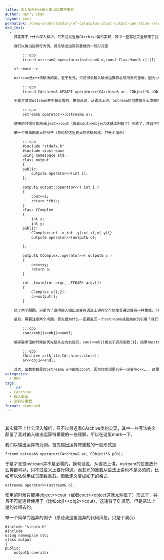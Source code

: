 ```yaml
---
title: 深入解析C++输入输出运算符重载
author: Harry Chen
layout: post
permalink: /deep-understanding-of-cplusplus-input-output-operation-reload/
mkd_text:
  - |
    其实算不上什么深入解析，只不过最近看CArchive类的实现，其中一些写法完全颠覆了我对输入输出运算符重载的一些理解，所以在这里mark一下。
    
    我们以输出运算符为例。首先输出运算符重载的一般形式是
    
    	:::cpp
    	friend ostream& operator<<(ostream& o,const ClassName& c);[1]
    
    <!--more-->
    
    ostream是c++流输出的类，至于友元，只记得说输入输出运算符必须用友元重载，因为ostream是受保护的。今天看CArchive类实现的时候，里面有如下的定义
    
    	:::cpp
    	friend CArchive& AFXAPI operator>>(CArchive& ar, CObject*& pOb);
    
    于是才发觉ostream并不是必需的，换句话说，从语法上讲，ostream的位置放什么类都可以，只不过语义上要行得通。而友元的重载从语法上讲也不是必须的，比如可以依然用成员函数重载，函数定义变成如下的格式
    
    	:::cpp
    	ostream& operator>>(ostream& o);
    
    使用的时候只能用object>>cout（或者cout>>object这就太别扭了）形式了，并且不可能连续使用了（比如obj1>>obj2>>cout），这违背了C++规范，但是语法上是的过得去的。
    
    举一个简单而诡异的例子（原谅我这里诡异的代码风格，只是个演示）
    
    	:::cpp
    	#include "stdafx.h"
    	#include <iostream>
    	using namespace std;
    	class output
    	{
    	public:
    		output& operator<<(int i);
    	};
    
    	output& output::operator<<( int i )
    	{
    		cout<<i;
    		return *this;
    	}
    	class CComplex 
    	{
    		int x;
    		int y;
    	public:
    		CComplex(int _x,int _y):x(_x),y(_y){}
    		output& operator>>(output& o);
    		
    	};
    
    	output& CComplex::operator>>( output& o )
    	{
    		o<<x<<y;
    		return o;
    	}
    
    	int _tmain(int argc, _TCHAR* argv[])
    	{
    		CComplex c(1,2);
    		c>>output();
    	}
    
    绕了两个圈圈，只是为了说明输入输出运算符语法上讲完全可以像普通运算符一样重载，但是语义上看输出运算符<<里，ostream只能做左值，而ostream不能让你去添加一个成员函数，所以只能用友元重载，输入运算符里，istream也只能做左值，因而同样只能用友元重载。
    
    最后，需要注意两个问题。首先是为什么一定要返回一个ostream&或者类似的引用？我们可以从这个例子来想
    
    	:::cpp	
    	cout<<obj1<<obj2<<endl;
    
    编译器求值的时候按优先级从左向右进行，cout<<obj1相当于调用函数[1]，结果为ostream的引用才能继续进行右边的<<obj2，这也解释了为什么如下语句是编译不过去的（CArchive里没有对ostream对象的输出运算符重载，因而ar<<obj1返回CArchive&引用之后下一步就报错了）。
    
    	:::cpp
    	CArchive ar(&file,CArchive::store);
    	ar<<obj1<<endl;
    
    其次，函数参数里的ostream& o不能加const，因为你实现里几乎一定会写o<<….，这里相当于调用ostream对应的重载函数修改ostream，因而编译的时候会报错。
categories:
  - MFC
tags:
  - 'C#'
  - CArchive
  - 输入输出
  - 运算符重载
format: standard
---
```

# 

其实算不上什么深入解析，只不过最近看CArchive类的实现，其中一些写法完全颠覆了我对输入输出运算符重载的一些理解，所以在这里mark一下。

我们以输出运算符为例。首先输出运算符重载的一般形式是


    friend ostream& operator(CArchive& ar, CObject*& pOb);


于是才发觉ostream并不是必需的，换句话说，从语法上讲，ostream的位置放什么类都可以，只不过语义上要行得通。而友元的重载从语法上讲也不是必须的，比如可以依然用成员函数重载，函数定义变成如下的格式


    ostream& operator>>(ostream& o);


使用的时候只能用object>>cout（或者cout>>object这就太别扭了）形式了，并且不可能连续使用了（比如obj1>>obj2>>cout），这违背了C 规范，但是语法上是的过得去的。

举一个简单而诡异的例子（原谅我这里诡异的代码风格，只是个演示）


    #include "stdafx.h"
    #include 
    using namespace std;
    class output
    {
    public:
        output& operator